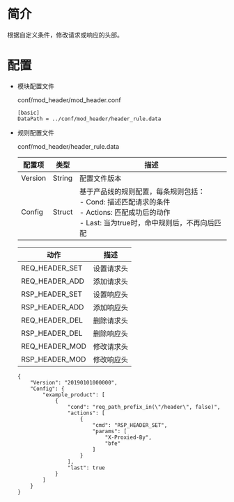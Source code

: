 # 简介 

根据自定义条件，修改请求或响应的头部。

# 配置

- 模块配置文件

  conf/mod_header/mod_header.conf

  ```
  [basic]
  DataPath = ../conf/mod_header/header_rule.data
  ```

- 规则配置文件

  conf/mod_header/header_rule.data

  | 配置项  | 类型   | 描述                                                         |
  | ------- | ------ | ------------------------------------------------------------ |
  | Version | String | 配置文件版本                                                 |
  | Config  | Struct | 基于产品线的规则配置，每条规则包括： <br>- Cond: 描述匹配请求的条件<br>- Actions: 匹配成功后的动作<br>- Last: 当为true时，命中规则后，不再向后匹配 |

  | 动作           | 描述       |
  | -------------- | ---------- |
  | REQ_HEADER_SET | 设置请求头 |
  | REQ_HEADER_ADD | 添加请求头 |
  | RSP_HEADER_SET | 设置响应头 |
  | RSP_HEADER_ADD | 添加响应头 |
  | REQ_HEADER_DEL | 删除请求头 |
  | RSP_HEADER_DEL | 删除响应头 |
  | REQ_HEADER_MOD | 修改请求头 |
  | RSP_HEADER_MOD | 修改响应头 |

  ```
  {
      "Version": "20190101000000",
      "Config": {
          "example_product": [
              {
                  "cond": "req_path_prefix_in(\"/header\", false)",
                  "actions": [
                      {
                          "cmd": "RSP_HEADER_SET",
                          "params": [
                              "X-Proxied-By",
                              "bfe"
                          ]
                      }
                  ],
                  "last": true
              }
          ]
      }
  }
  ```

  
